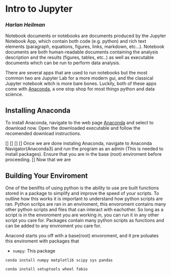 # Intro to Jupyter
### *Harlan Heilman*

Notebook documents or notebooks are documents produced by the Jupyter Notebook App, which contain both code (e.g. python) and rich text elements (paragraph, equations, figures, links, markdown, etc…). Notebook documents are both human-readable documents containing the analysis description and the results (figures, tables, etc..) as well as executable documents which can be run to perform data analysis.

There are several apps that are used to run notebooks but the most common two are Jupyter Lab for a more modern gui, and the classical Jupyter notebook witch is more bare bones. Luckily, both of these apps come with [Anaconda](https://www.anaconda.com/), a one stop shop for most things python and data science. 

## Installing Anaconda

To install Anaconda, navigate to the web page [Anaconda](https://www.anaconda.com/) and select to download now. Open the downloaded executable and follow the recomended download instructions. 

[]
[]
[]
[] Once we are done instaling Anaconda, navigate to Anaconda Navigator(Anaconda3) and run the program as an admin (This is needed to install packages). Ensure that you are in the base (root) enviroment before proceeding. 
[] Now that we are 


## Building Your Enviroment 

One of the benifits of using python is the ability to use pre built functions stored in a package to simplify and improve the speed of your scripts. To outline how this works it is important to understand how python scripts are ran. Python scritps are ran in an enviroment, this envoroment contains many other python scripts and files that can interact with eachother. So long as a script is in the envoroment you are working in, you can run it in any other script you care for. Packages contain many python scripts as functions and can be added to any enviroment you care for. 

Anacond starts you off with a base(root) envoroment, and it pre poluates this enviroment with packages that

- `numpy`: This package 

`conda install numpy matplotlib scipy sys pandas`


`conda install setuptools wheel fabio`


